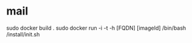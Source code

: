 mail
====

sudo docker build .
sudo docker run -i -t -h [FQDN] [imageId] /bin/bash /install/init.sh
